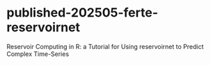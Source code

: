 # published-202505-ferte-reservoirnet
Reservoir Computing in R: a Tutorial for Using reservoirnet to Predict Complex Time-Series
